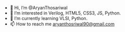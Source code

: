 - 👋 Hi, I’m @AryanThosariwal
- 👀 I’m interested in Verilog, HTML5, CSS3, JS, Python.
- 🌱 I’m currently learning VLSI, Python.
- 📫 How to reach me aryanthosriwal90@gmail.com
